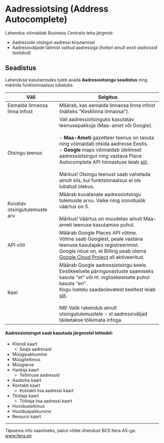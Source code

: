 # Aadressiotsing (Address Autocomplete)
Lahendus võimaldab Business Centralis teha järgmist: 
- Aadresside otsingut aadressi kirjutamisel 
- Aadressiväljade täitmist valitud aadressiga (_hetkel ainult eesti aadressid toetatud_)


## Seadistus
Lahenduse kasutamiseks tuleb avada **Aadressiotsingu seadistus** ning märkida funktsionaalsus lubatuks.
  
  
|Väli|Selgitus|
|---|---| 
| Eemalda linnaosa linna infost | Määrab, kas eemalda linnaosa linna infost (näiteks "Kesklinna linnaosa"). |
| Otsingu teenus | Vali aadressiotsinguks kasutatav teenusepakkuja (Maa-amet või Google).<br><br>- **Maa-Ameti** gazetteer teenus on tasuta ning võimaldab otsida aadresse Eestis.<br>- **Google** maps võimaldab üleilmset aadressiotsingut ning vastava Place Autocomplete API hinnastuse leiab <a href="https://mapsplatform.google.com/pricing/" target="_blank">siit</a>.<br><br>Märkus! Otsingu teenust saab vahetada ainult siis, kui funktsionaalsus ei ole lubatud olekus. |
| Kuvatav otsingutulemuste arv | Määrab kuvatavate aadressiotsingu tulemuste arvu. Vaike ning soovituslik väärtus on 5. <br><br>Märkus! Väärtus on muudetav ainult Maa-ameti teenuse kasutamise puhul. |
| API võti | Määrab Google Places API võtme.<br>Võtme saab Googlest, peale vastava teenuse kasutajaks registreerimist.<br>Google nõue on, et Billing peab olema <a href="https://console.cloud.google.com/project/_/billing/enable" target="_blank">Google Cloud Project</a> all aktiveeritud. |
| Keel | Määrab Google aadressiotsingu keele.<br>Eestikeelsete päringuvastuste saamiseks kasuta "et" või nt. inglisekeelsete puhul kasuta "en".<br>Kogu loetelu saadaolevatest keeltest leiab <a href="https://developers.google.com/maps/faq#languagesupport" target="_blank"> siit</a>.<br><br>NB! Valik rakendub ainult otsingutulemustele - st aadressiväljad täidetakse tõlkimata infoga.|
  
  
#### Aadressiotsingut saab kasutada järgmistel lehtedel:
- Kliendi kaart
  - Saaja aadressid
- Müügipakkumine
- Müügitellimus
- Müügiarve
- Hankija kaart
  - Tellimuse aadressid
- Asukoha kaart
- Kontakti kaart
  - Kontakti lisa aadressi kaart
- Töötaja kaart
  - Töötaja lisa aadressi kaart 
- Hooldustellimus
- Hoolduspakkumine
- Ressursi kaart
  
  
---

Täpsema info saamiseks, palun võtke ühendust BCS Itera AS-ga:
<a href="https://www.itera.ee/" target="_blank">www.itera.ee</a>
